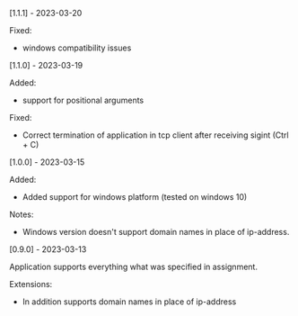 [1.1.1] - 2023-03-20

Fixed:

- windows compatibility issues

[1.1.0] - 2023-03-19

Added:

- support for positional arguments

Fixed:

- Correct termination of application in tcp client after receiving sigint (Ctrl + C)

[1.0.0] - 2023-03-15

Added:

- Added support for windows platform (tested on windows 10)

Notes:

- Windows version doesn't support domain names in place of ip-address.

[0.9.0] - 2023-03-13

Application supports everything what was specified in assignment.

Extensions:

- In addition supports domain names in place of ip-address
